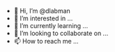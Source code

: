 - 👋 Hi, I’m @dlabman
- 👀 I’m interested in ...
- 🌱 I’m currently learning ...
- 💞️ I’m looking to collaborate on ...
- 📫 How to reach me ...

<!---
dlabman/dlabman is a ✨ special ✨ repository because its `README.md` (this file) appears on your GitHub profile.
You can click the Preview link to take a look at your changes.
--->
